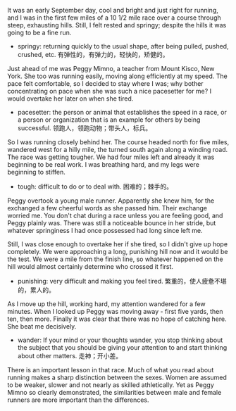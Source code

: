 It was an early September day, cool and bright and just right for running, and I was in the first few miles of a 10 1/2 mile race over a course through steep, exhausting hills. Still, I felt rested and springy; despite the hills it was going to be a fine run.

* springy: returning quickly to the usual shape, after being pulled, pushed, crushed, etc. 有弹性的，有弹力的，轻快的，矫健的。

Just ahead of me was Peggy Mimno, a teacher from Mount Kisco, New York. She too was running easily, moving along efficiently at my speed. The pace felt comfortable, so I decided to stay where I was; why bother concentrating on pace when she was such a nice pacesetter for me? I would overtake her later on when she tired.

* pacesetter: the person or animal that establishes the speed in a race, or a person or organization that is an example for others by being successful. 领跑人，领跑动物；带头人，标兵。

So I was running closely behind her. The course headed north for five miles, wandered west for a hilly mile, the turned south again along a winding road. The race was getting tougher. We had four miles left and already it was beginning to be real work. I was breathing hard, and my legs were beginning to stiffen.

* tough: difficult to do or to deal with. 困难的；棘手的。

Peggy overtook a young male runner. Apparently she knew him, for the exchanged a few cheerful words as she passed him. Their exchange worried me. You don't chat during a race unless you are feeling good, and Peggy plainly was. There was still a noticeable bounce in her stride, but whatever springiness I had once possessed had long since left me.

Still, I was close enough to overtake her if she tired, so I didn't give up hope completely. We were approaching a long, punishing hill now and it would be the test. We were a mile from the finish line, so whatever happened on the hill would almost certainly determine who crossed it first.

* punishing: very difficult and making you feel tired. 繁重的，使人疲惫不堪的，累人的。

As I move up the hill, working hard, my attention wandered for a few minutes. When I looked up Peggy was moving away - first five yards, then ten, then more. Finally it was clear that there was no hope of catching here. She beat me decisively.

* wander: If your mind or your thoughts wander, you stop thinking about the subject that you should be giving your attention to and start thinking about other matters. 走神；开小差。

There is an important lesson in that race. Much of what you read about running makes a sharp distinction between the sexes. Women are assumed to be weaker, slower and not nearly as skilled athletically. Yet as Peggy Mimno so clearly demonstrated, the similarities between male and female runners are more important than the differences.
